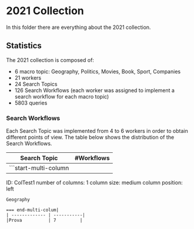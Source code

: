# 2021 Collection

In this folder there are everything about the 2021 collection. 

## Statistics

The 2021 collection is composed of:
- 6 macro topic: Geography, Politics, Movies, Book, Sport, Companies
- 21 workers
- 24 Search Topics
- 126 Search Workflows (each worker was assigned to implement a search workflow for each macro topic)
- 5803 queries

### Search Workflows

Each Search Topic was implemented from 4 to 6 workers in order to obtain different points of view. The table below shows the distribution of the Search Workflows.

| Search Topic | #Workflows |
| ------------- | -----------|
|```start-multi-column
ID: ColTest1
number of columns: 1
column size: medium
column position: left
```
Geography

=== end-multi-colum|
| ------------- | -----------|
|Prova          | 7         |  
